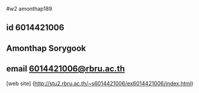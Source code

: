 #w2 amonthap189
## id 6014421006
## Amonthap Sorygook
## email 6014421006@rbru.ac.th

[web site]
(http://stu2.rbru.ac.th/~s6014421006/ex6014421006/index.html)